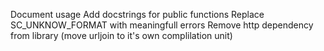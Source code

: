 Document usage
Add docstrings for public functions
Replace SC_UNKNOW_FORMAT with meaningfull errors
Remove http dependency from library (move urljoin to it's own complilation unit)
